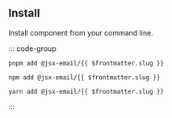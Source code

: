 ## Install

Install component from your command line.

::: code-group

```console-vue [pnpm]
pnpm add @jsx-email/{{ $frontmatter.slug }}
```

```console-vue [npm]
npm add @jsx-email/{{ $frontmatter.slug }}
```

```console-vue [yarn]
yarn add @jsx-email/{{ $frontmatter.slug }}
```

:::